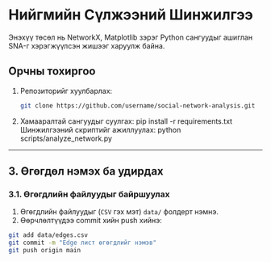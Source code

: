 # Нийгмийн Сүлжээний Шинжилгээ  
Энэхүү төсөл нь NetworkX, Matplotlib зэрэг Python сангуудыг ашиглан SNA-г хэрэгжүүлсэн жишээг харуулж байна.  

## Орчны тохиргоо  
1. Репозиторийг хуулбарлах:  
   ```bash
   git clone https://github.com/username/social-network-analysis.git
2. Хамааралтай сангуудыг суулгах:
pip install -r requirements.txt
Шинжилгээний скриптийг ажиллуулах:
python scripts/analyze_network.py
---
## 3. Өгөгдөл нэмэх ба удирдах  
### 3.1. Өгөгдлийн файлуудыг байршуулах  
1. Өгөгдлийн файлуудыг (`CSV` гэх мэт) `data/` фолдерт нэмнэ.  
2. Өөрчлөлтүүдээ commit хийн push хийнэ:  
```bash
git add data/edges.csv
git commit -m "Edge лист өгөгдлийг нэмэв"
git push origin main

